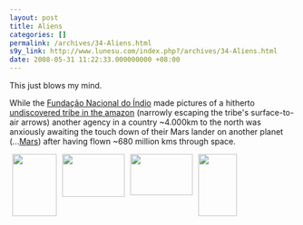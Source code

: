 ```yaml
---
layout: post
title: Aliens
categories: []
permalink: /archives/34-Aliens.html
s9y_link: http://www.lunesu.com/index.php?/archives/34-Aliens.html
date: 2008-05-31 11:22:33.000000000 +08:00
---
```

This just blows my mind.

While the <a href="http://www.funai.gov.br/" title="FUNAI Site">Fundação Nacional do Índio</a> made pictures of a hitherto <a href="http://www.funai.gov.br/ultimas/noticias/1_semestre_2008/maio/un2008_012.html" title="Indios Isolados">undiscovered tribe in the amazon</a> (narrowly escaping the tribe's surface-to-air arrows) another agency in a country ~4.000km to the north was anxiously awaiting the touch down of their Mars lander on another planet (...<a href="http://www.nasa.gov/mission_pages/phoenix/images/press/sol002_runout_color.html" title="Phoenix, Color view to north">Mars</a>) after having flown ~680 million kms through space.

<a title="/uploads/indios_isolados002b.jpg" id="s9yisp36"></a><a class='serendipity_image_link' href='http://www.lunesu.com/serendipity_admin_image_selector.php?serendipity[step]=showItem&amp;serendipity[image]=36' id="s9yisphref36" onclick="javascript:this.href = this.href + '&amp;serendipity[from]=' + self.location.href;"><!-- s9ymdb:36 --><img class="serendipity_image_left" width="78" height="110" style="float: left; border: 0px; padding-left: 5px; padding-right: 5px;" src="http://www.lunesu.com/uploads/indios_isolados002b.serendipityThumb.jpg" alt="" /></a><a title="/uploads/indios_isolados003b.jpg" id="s9yisp37"></a><a class='serendipity_image_link' href='http://www.lunesu.com/serendipity_admin_image_selector.php?serendipity[step]=showItem&amp;serendipity[image]=37' id="s9yisphref37" onclick="javascript:this.href = this.href + '&amp;serendipity[from]=' + self.location.href;"><!-- s9ymdb:37 --><img class="serendipity_image_left" width="110" height="76" style="float: left; border: 0px; padding-left: 5px; padding-right: 5px;" src="http://www.lunesu.com/uploads/indios_isolados003b.serendipityThumb.jpg" alt="" /></a><a title="/uploads/indios_isolados001b.jpg" id="s9yisp35"></a><a class='serendipity_image_link' href='http://www.lunesu.com/serendipity_admin_image_selector.php?serendipity[step]=showItem&amp;serendipity[image]=35' id="s9yisphref35" onclick="javascript:this.href = this.href + '&amp;serendipity[from]=' + self.location.href;"><!-- s9ymdb:35 --><img class="serendipity_image_left" width="110" height="73" style="float: left; border: 0px; padding-left: 5px; padding-right: 5px;" src="http://www.lunesu.com/uploads/indios_isolados001b.serendipityThumb.jpg" alt="" /></a><a title="/uploads/231350main_sol002_runout_color.jpg" id="s9yisp38"></a><a class='serendipity_image_link' href='http://www.lunesu.com/serendipity_admin_image_selector.php?serendipity[step]=showItem&amp;serendipity[image]=38' id="s9yisphref38" onclick="javascript:this.href = this.href + '&amp;serendipity[from]=' + self.location.href;"><!-- s9ymdb:38 --><img class="serendipity_image_left" width="68" height="110" style="float: left; border: 0px; padding-left: 5px; padding-right: 5px;" src="http://www.lunesu.com/uploads/231350main_sol002_runout_color.serendipityThumb.jpg" alt="" /></a>

